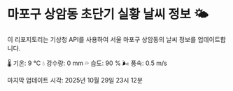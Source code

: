 
# 마포구 상암동 초단기 실황 날씨 정보 🌤️

이 리포지토리는 기상청 API를 사용하여 서울 마포구 상암동의 날씨 정보를 업데이트합니다. 

🌡️ 기온: 9 ℃
💧 강수량: 0 mm
💦 습도: 90 %
🌬️ 풍속: 0.5 m/s

마지막 업데이트 시각: 2025년 10월 29일 23시 12분    
